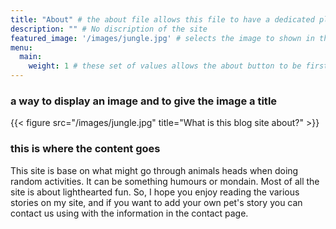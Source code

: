 ```yaml
---
title: "About" # the about file allows this file to have a dedicated place on the top corner of the site and this file is what will happen if the about button is clicked.
description: "" # No discription of the site
featured_image: '/images/jungle.jpg' # selects the image to shown in the baground when the file is selected
menu:
  main:
    weight: 1 # these set of values allows the about button to be first in priority
---
```


### a way to display an image and to give the image a title
{{< figure src="/images/jungle.jpg" title="What is this blog site about?" >}} 
### this is where the content goes
This site is base on what might go through animals heads when doing random activities. It can be something humours or mondain. Most of all the site is about lighthearted fun. So, I hope you enjoy reading the various stories on my site, and if you want to add your own pet's story you can contact us using with the information in the contact page.
